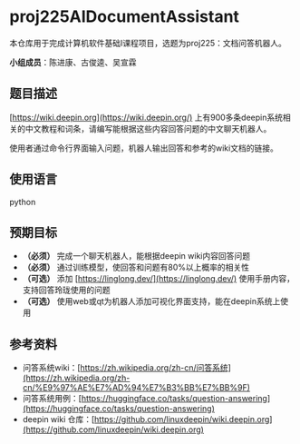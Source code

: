 # proj225AIDocumentAssistant

本仓库用于完成计算机软件基础I课程项目，选题为proj225：文档问答机器人。

**小组成员**：陈进康、古俊逵、吴宣霖

## 题目描述

[https://wiki.deepin.org](https://wiki.deepin.org/) 上有900多条deepin系统相关的中文教程和词条，请编写能根据这些内容回答问题的中文聊天机器人。

使用者通过命令行界面输入问题，机器人输出回答和参考的wiki文档的链接。

## 使用语言

python


## 预期目标

* **（必须）** 完成一个聊天机器人，能根据deepin wiki内容回答问题
* **（必须）** 通过训练模型，使回答和问题有80%以上概率的相关性
* **（可选）** 添加 [https://linglong.dev/](https://linglong.dev/) 使用手册内容，支持回答玲珑使用的问题
* **（可选）** 使用web或qt为机器人添加可视化界面支持，能在deepin系统上使用

## 参考资料

* 问答系统wiki：[https://zh.wikipedia.org/zh-cn/问答系统](https://zh.wikipedia.org/zh-cn/%E9%97%AE%E7%AD%94%E7%B3%BB%E7%BB%9F)
* 问答系统用例：[https://huggingface.co/tasks/question-answering](https://huggingface.co/tasks/question-answering)
* deepin wiki 仓库：[https://github.com/linuxdeepin/wiki.deepin.org](https://github.com/linuxdeepin/wiki.deepin.org)
